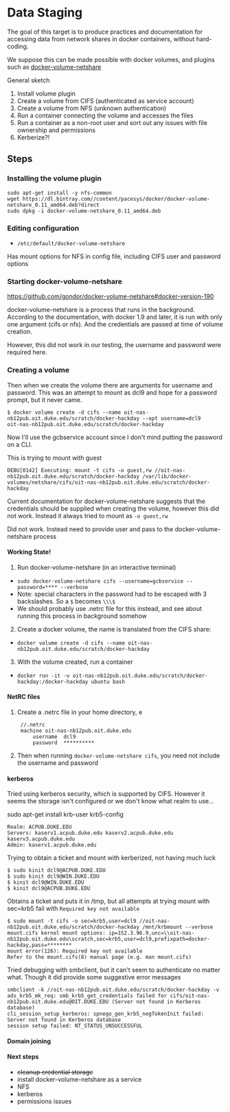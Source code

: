 # Data Staging

The goal of this target is to produce practices and documentation for accessing data from network shares in docker containers, without hard-coding.

We suppose this can be made possible with docker volumes, and plugins such as [docker-volume-netshare](https://github.com/gondor/docker-volume-netshare)

General sketch

1. Install volume plugin
2. Create a volume from CIFS (authenticated as service account)
3. Create a volume from NFS (unknown authentication)
4. Run a container connecting the volume and accesses the files
5. Run a container as a non-root user and sort out any issues with file ownership and permissions
6. Kerberize?!


## Steps

### Installing the volume plugin

    sudo apt-get install -y nfs-common
    wget https://dl.bintray.com//content/pacesys/docker/docker-volume-netshare_0.11_amd64.deb?direct
    sudo dpkg -i docker-volume-netshare_0.11_amd64.deb



### Editing configuration

- `/etc/default/docker-volume-netshare`

Has mount options for NFS in config file, including CIFS user and password options

### Starting docker-volume-netshare

https://github.com/gondor/docker-volume-netshare#docker-version-190

docker-volume-netshare is a process that runs in the background. According to the documentation, with docker 1.9 and later, it is run with only one argument (cifs or nfs). And the credentials are passed at time of volume creation.

However, this did not work in our testing, the username and password were required here.

### Creating a volume

Then when we create the volume there are arguments for username and password. This was an attempt to mount as dcl9 and hope for a password prompt, but it never came.

    $ docker volume create -d cifs --name oit-nas-nb12pub.oit.duke.edu/scratch/docker-hackday --opt username=dcl9
    oit-nas-nb12pub.oit.duke.edu/scratch/docker-hackday

Now I'll use the gcbservice account since I don't mind putting the password on a CLI.

This is trying to mount with guest

`DEBU[0142] Executing: mount -t cifs -o guest,rw //oit-nas-nb12pub.oit.duke.edu/scratch/docker-hackday /var/lib/docker-volumes/netshare/cifs/oit-nas-nb12pub.oit.duke.edu/scratch/docker-hackday`

Current documentation for docker-volume-netshare suggests that the credentials should be supplied when creating the volume, however this did not work. Instead it always tried to mount as `-o guest,rw`

Did not work. Instead need to provide user and pass to the docker-volume-netshare process

#### Working State!

1. Run docker-volume-netshare (in an interactive terminal)
  - `sudo docker-volume-netshare cifs --username=gcbservice --password=**** --verbose`
  - Note: special characters in the password had to be escaped with 3 backslashes. So a `$` becomes `\\\$`
  - We should probably use .netrc file for this instead, and see about running this process in background somehow
2. Create a docker volume, the name is translated from the CIFS share:
  - `docker volume create -d cifs --name oit-nas-nb12pub.oit.duke.edu/scratch/docker-hackday`
3. With the volume created, run a container
  - `docker run -it -v oit-nas-nb12pub.oit.duke.edu/scratch/docker-hackday:/docker-hackday ubuntu bash`

#### NetRC files

1. Create a .netrc file in your home directory, e

        //.netrc
        machine oit-nas-nb12pub.oit.duke.edu
            username  dcl9
            password  **********

2. Then when running `docker-volume-netshare cifs`, you need not include the username and password

#### kerberos

Tried using kerberos security, which is supported by CIFS. However it seems the storage isn't configured or we don't know what realm to use...

sudo apt-get install krb-user krb5-config

    Realm: ACPUB.DUKE.EDU
    Servers: kaserv1.acpub.duke.edu kaserv2.acpub.duke.edu kaserv3.acpub.duke.edu
    Admin: kaserv1.acpub.duke.edu

Trying to obtain a ticket and mount with kerberized, not having much luck

    $ sudo kinit dcl9@ACPUB.DUKE.EDU
    $ sudo kinit dcl9@WIN.DUKE.EDU
    $ kinit dcl9@WIN.DUKE.EDU
    $ kinit dcl9@ACPUB.DUKE.EDU

Obtains a ticket and puts it in /tmp, but all attempts at trying mount with sec=krb5 fail with `Required key not available`

    $ sudo mount -t cifs -o sec=krb5,user=dcl9 //oit-nas-nb12pub.oit.duke.edu/scratch/docker-hackday /mnt/krbmount --verbose
    mount.cifs kernel mount options: ip=152.3.96.9,unc=\\oit-nas-nb12pub.oit.duke.edu\scratch,sec=krb5,user=dcl9,prefixpath=docker-hackday,pass=********
    mount error(126): Required key not available
    Refer to the mount.cifs(8) manual page (e.g. man mount.cifs)

Tried debugging with smbclient, but it can't seem to authenticate no matter what. Though it did provide some suggestive error messages

    smbclient -k //oit-nas-nb12pub.oit.duke.edu/scratch/docker-hackday -v
    ads_krb5_mk_req: smb_krb5_get_credentials failed for cifs/oit-nas-nb12pub.oit.duke.edu@OIT.DUKE.EDU (Server not found in Kerberos database)
    cli_session_setup_kerberos: spnego_gen_krb5_negTokenInit failed: Server not found in Kerberos database
    session setup failed: NT_STATUS_UNSUCCESSFUL

#### Domain joining

#### Next steps

- ~~cleanup credential storage~~
- install docker-volume-netshare as a service
- NFS
- kerberos
- permissions issues
